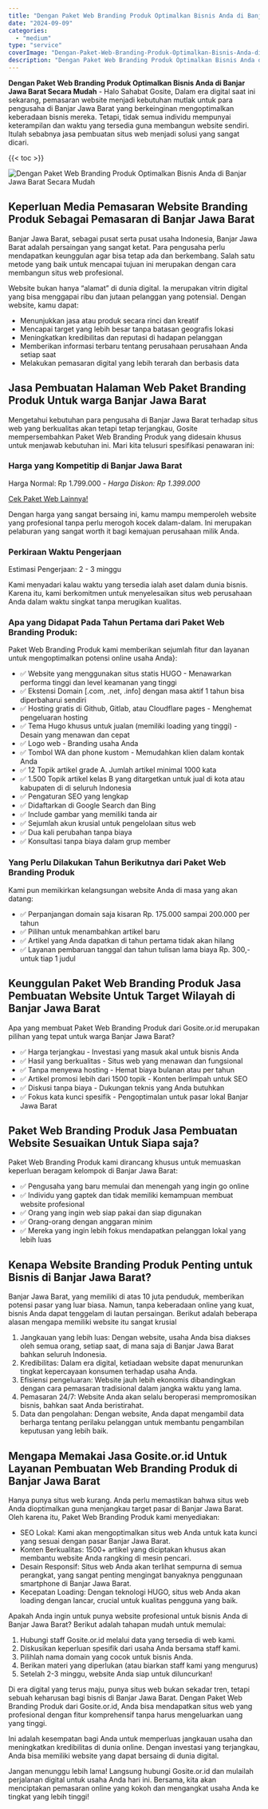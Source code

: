 ```yaml
---
title: "Dengan Paket Web Branding Produk Optimalkan Bisnis Anda di Banjar Jawa Barat Secara Mudah"
date: "2024-09-09"
categories: 
  - "medium"
type: "service"
coverImage: "Dengan-Paket-Web-Branding-Produk-Optimalkan-Bisnis-Anda-di-Banjar-Jawa-Barat-Secara-Mudah.png"
description: "Dengan Paket Web Branding Produk Optimalkan Bisnis Anda di Banjar Jawa Barat Secara Mudah. Jangan menunggu lebih lama! Langsung hubungi Gosite.or.id dan mula..."
---
```


**Dengan Paket Web Branding Produk Optimalkan Bisnis Anda di Banjar Jawa Barat Secara Mudah** - Halo Sahabat Gosite, Dalam era digital saat ini sekarang, pemasaran website menjadi kebutuhan mutlak untuk para pengusaha di Banjar Jawa Barat yang berkeinginan mengoptimalkan keberadaan bisnis mereka. Tetapi, tidak semua individu mempunyai keterampilan dan waktu yang tersedia guna membangun website sendiri. Itulah sebabnya jasa pembuatan situs web menjadi solusi yang sangat dicari.

{{< toc >}}

![Dengan Paket Web Branding Produk Optimalkan Bisnis Anda di Banjar Jawa Barat Secara Mudah](/images/medium/Dengan-Paket-Web-Branding-Produk-Optimalkan-Bisnis-Anda-di-Banjar-Jawa-Barat-Secara-Mudah.png)

## Keperluan Media Pemasaran Website Branding Produk Sebagai Pemasaran di Banjar Jawa Barat

Banjar Jawa Barat, sebagai pusat serta pusat usaha Indonesia, Banjar Jawa Barat adalah persaingan yang sangat ketat. Para pengusaha perlu mendapatkan keunggulan agar bisa tetap ada dan berkembang. Salah satu metode yang baik untuk mencapai tujuan ini merupakan dengan cara membangun situs web profesional.

Website bukan hanya “alamat” di dunia digital. Ia merupakan vitrin digital yang bisa menggapai ribu dan jutaan pelanggan yang potensial. Dengan website, kamu dapat:

- Menunjukkan jasa atau produk secara rinci dan kreatif
- Mencapai target yang lebih besar tanpa batasan geografis lokasi
- Meningkatkan kredibilitas dan reputasi di hadapan pelanggan
- Memberikan informasi terbaru tentang perusahaan perusahaan Anda setiap saat
- Melakukan pemasaran digital yang lebih terarah dan berbasis data

## Jasa Pembuatan Halaman Web Paket Branding Produk Untuk warga Banjar Jawa Barat

Mengetahui kebutuhan para pengusaha di Banjar Jawa Barat terhadap situs web yang berkualitas akan tetapi tetap terjangkau, Gosite mempersembahkan Paket Web Branding Produk yang didesain khusus untuk menjawab kebutuhan ini. Mari kita telusuri spesifikasi penawaran ini:

### Harga yang Kompetitip di Banjar Jawa Barat

<a class="cta-button">Harga Normal: Rp 1.799.000 - <em>Harga Diskon: Rp 1.399.000</em></a>

<a href="/jasa-web/" class="cta-button">Cek Paket Web Lainnya!</a>

Dengan harga yang sangat bersaing ini, kamu mampu memperoleh website yang profesional tanpa perlu merogoh kocek dalam-dalam. Ini merupakan pelaburan yang sangat worth it bagi kemajuan perusahaan milik Anda.

### Perkiraan Waktu Pengerjaan

Estimasi Pengerjaan: 2 - 3 minggu

Kami menyadari kalau waktu yang tersedia ialah aset dalam dunia bisnis. Karena itu, kami berkomitmen untuk menyelesaikan situs web perusahaan Anda dalam waktu singkat tanpa merugikan kualitas.

### Apa yang Didapat Pada Tahun Pertama dari Paket Web Branding Produk:

Paket Web Branding Produk kami memberikan sejumlah fitur dan layanan untuk mengoptimalkan potensi online usaha Anda}:

- ✅ Website yang menggunakan situs statis HUGO - Menawarkan performa tinggi dan level keamanan yang tinggi
- ✅ Ekstensi Domain \[.com, .net, .info\] dengan masa aktif 1 tahun bisa diperbaharui sendiri
- ✅ Hosting gratis di Github, Gitlab, atau Cloudflare pages - Menghemat pengeluaran hosting
- ✅ Tema Hugo khusus untuk jualan (memiliki loading yang tinggi) - Desain yang menawan dan cepat
- ✅ Logo web - Branding usaha Anda
- ✅ Tombol WA dan phone kustom - Memudahkan klien dalam kontak Anda
- ✅ 12 Topik artikel grade A. Jumlah artikel minimal 1000 kata
- ✅ 1.500 Topik artikel kelas B yang ditargetkan untuk jual di kota atau kabupaten di di seluruh Indonesia
- ✅ Pengaturan SEO yang lengkap
- ✅ Didaftarkan di Google Search dan Bing
- ✅ Include gambar yang memiliki tanda air
- ✅ Sejumlah akun krusial untuk pengelolaan situs web
- ✅ Dua kali perubahan tanpa biaya
- ✅ Konsultasi tanpa biaya dalam grup member

### Yang Perlu Dilakukan Tahun Berikutnya dari Paket Web Branding Produk

Kami pun memikirkan kelangsungan website Anda di masa yang akan datang:

- ✅ Perpanjangan domain saja kisaran Rp. 175.000 sampai 200.000 per tahun
- ✅ Pilihan untuk menambahkan artikel baru
- ✅ Artikel yang Anda dapatkan di tahun pertama tidak akan hilang
- ✅ Layanan pembaruan tanggal dan tahun tulisan lama biaya Rp. 300,- untuk tiap 1 judul

## Keunggulan Paket Web Branding Produk Jasa Pembuatan Website Untuk Target Wilayah di Banjar Jawa Barat

Apa yang membuat Paket Web Branding Produk dari Gosite.or.id merupakan pilihan yang tepat untuk warga Banjar Jawa Barat?

- ✅ Harga terjangkau - Investasi yang masuk akal untuk bisnis Anda
- ✅ Hasil yang berkualitas - Situs web yang menawan dan fungsional
- ✅ Tanpa menyewa hosting - Hemat biaya bulanan atau per tahun
- ✅ Artikel promosi lebih dari 1500 topik - Konten berlimpah untuk SEO
- ✅ Diskusi tanpa biaya - Dukungan teknis yang Anda butuhkan
- ✅ Fokus kata kunci spesifik - Pengoptimalan untuk pasar lokal Banjar Jawa Barat

## Paket Web Branding Produk Jasa Pembuatan Website Sesuaikan Untuk Siapa saja?

Paket Web Branding Produk kami dirancang khusus untuk memuaskan keperluan beragam kelompok di Banjar Jawa Barat:

- ✅ Pengusaha yang baru memulai dan menengah yang ingin go online
- ✅ Individu yang gaptek dan tidak memiliki kemampuan membuat website profesional
- ✅ Orang yang ingin web siap pakai dan siap digunakan
- ✅ Orang-orang dengan anggaran minim
- ✅ Mereka yang ingin lebih fokus mendapatkan pelanggan lokal yang lebih luas

## Kenapa Website Branding Produk Penting untuk Bisnis di Banjar Jawa Barat?

Banjar Jawa Barat, yang memiliki di atas 10 juta penduduk, memberikan potensi pasar yang luar biasa. Namun, tanpa keberadaan online yang kuat, bisnis Anda dapat tenggelam di lautan persaingan. Berikut adalah beberapa alasan mengapa memiliki website itu sangat krusial

1. Jangkauan yang lebih luas: Dengan website, usaha Anda bisa diakses oleh semua orang, setiap saat, di mana saja di Banjar Jawa Barat bahkan seluruh Indonesia.
2. Kredibilitas: Dalam era digital, ketiadaan website dapat menurunkan tingkat kepercayaan konsumen terhadap usaha Anda.
3. Efisiensi pengeluaran: Website jauh lebih ekonomis dibandingkan dengan cara pemasaran tradisional dalam jangka waktu yang lama.
4. Pemasaran 24/7: Website Anda akan selalu beroperasi mempromosikan bisnis, bahkan saat Anda beristirahat.
5. Data dan pengolahan: Dengan website, Anda dapat mengambil data berharga tentang perilaku pelanggan untuk membantu pengambilan keputusan yang lebih baik.

## Mengapa Memakai Jasa Gosite.or.id Untuk Layanan Pembuatan Web Branding Produk di Banjar Jawa Barat

Hanya punya situs web kurang. Anda perlu memastikan bahwa situs web Anda dioptimalkan guna menjangkau target pasar di Banjar Jawa Barat. Oleh karena itu, Paket Web Branding Produk kami menyediakan:

- SEO Lokal: Kami akan mengoptimalkan situs web Anda untuk kata kunci yang sesuai dengan pasar Banjar Jawa Barat.
- Konten Berkualitas: 1500+ artikel yang diciptakan khusus akan membantu website Anda rangking di mesin pencari.
- Desain Responsif: Situs web Anda akan terlihat sempurna di semua perangkat, yang sangat penting mengingat banyaknya penggunaan smartphone di Banjar Jawa Barat.
- Kecepatan Loading: Dengan teknologi HUGO, situs web Anda akan loading dengan lancar, crucial untuk kualitas pengguna yang baik.

Apakah Anda ingin untuk punya website profesional untuk bisnis Anda di Banjar Jawa Barat? Berikut adalah tahapan mudah untuk memulai:

1. Hubungi staff Gosite.or.id melalui data yang tersedia di web kami.
2. Diskusikan keperluan spesifik dari usaha Anda bersama staff kami.
3. Pilihlah nama domain yang cocok untuk bisnis Anda.
4. Berikan materi yang diperlukan (atau biarkan staff kami yang mengurus)
5. Setelah 2-3 minggu, website Anda siap untuk diluncurkan!

Di era digital yang terus maju, punya situs web bukan sekadar tren, tetapi sebuah keharusan bagi bisnis di Banjar Jawa Barat. Dengan Paket Web Branding Produk dari Gosite.or.id, Anda bisa mendapatkan situs web yang profesional dengan fitur komprehensif tanpa harus mengeluarkan uang yang tinggi.

Ini adalah kesempatan bagi Anda untuk memperluas jangkauan usaha dan meningkatkan kredibilitas di dunia online. Dengan investasi yang terjangkau, Anda bisa memiliki website yang dapat bersaing di dunia digital.

Jangan menunggu lebih lama! Langsung hubungi Gosite.or.id dan mulailah perjalanan digital untuk usaha Anda hari ini. Bersama, kita akan menciptakan pemasaran online yang kokoh dan mengangkat usaha Anda ke tingkat yang lebih tinggi!